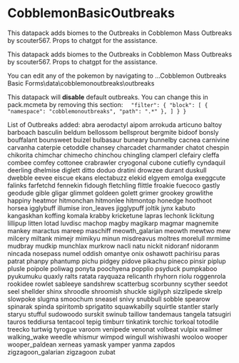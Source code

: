 # CobblemonBasicOutbreaks
This datapack adds biomes to the Outbreaks in Cobblemon Mass Outbreaks by scouter567. Props to chatgpt for the assistance.

This datapack adds biomes to the Outbreaks in Cobblemon Mass Outbreaks by scouter567. Props to chatgpt for the assistance.

You can edit any of the pokemon by navigating to 
...Cobblemon Outbreaks Basic Forms\data\cobblemonoutbreaks\outbreaks

This datapack will **disable** default outbreaks.  You can change this in pack.mcmeta by removing this section:
`  "filter": {
    "block": [
	{
     	"namespace": "cobblemonoutbreaks",
      	"path": ".*"
	},
	]
  }
}`

List of Outbreaks added:
abra
aerodactyl
aipom
arrokuda
articuno
baltoy
barboach
basculin
beldum
bellossom
bellsprout
bergmite
bidoof
bonsly
bouffalant
bounsweet
buizel
bulbasaur
buneary
bunnelby
cacnea
carnivine
carvanha
caterpie
cetoddle
chansey
charcadet
charmander
chatot
chespin
chikorita
chimchar
chimecho
chinchou
chingling
clamperl
clefairy
cleffa
combee
comfey
cottonee
crabrawler
cryogonal
cubone
cutiefly
cyndaquil
deerling
dhelmise
diglett
ditto
doduo
dratini
drowzee
durant
duskull
dwebble
eevee
eiscue
ekans
electabuzz
elekid
elgyem
emolga
exeggcute
falinks
farfetchd
fennekin
fidough
fletchling
flittle
froakie
fuecoco
gastly
geodude
gible
gligar
glimmet
goldeen
golett
grimer
grookey
growlithe
happiny
heatmor
hitmonchan
hitmonlee
hitmontop
honedge
hoothoot
horsea
igglybuff
illumise
iron_leaves
jigglypuff
joltik
jynx
kabuto
kangaskhan
koffing
komala
krabby
kricketune
lapras
lechonk
lickitung
lillipup
litten
lotad
luvdisc
machop
magby
magikarp
magmar
magnemite
mankey
maractus
mareep
maschiff
meowth_galarian
meowth
mewtwo
mew
milcery
miltank
mimejr
mimikyu
minun
misdreavus
moltres
morelull
mrmime
mudbray
mudkip
munchlax
murkrow
nacli
natu
nickit
nidoranf
nidoranm
nincada
nosepass
numel
oddish
omantye
onix
oshawott
pachirisu
paras
patrat
phanpy
phantump
pichu
pidgey
pidove
pikachu
pineco
pinsir
piplup
plusle
poipole
poliwag
ponyta
poochyena
popplio
psyduck
pumpkaboo
pyukumuku
quaxly
ralts
ratata
rayquaza
relicanth
rhyhorn
riolu
roggenrola
rookidee
rowlet
sableeye
sandshrew
scatterbug
scorbunny
scyther
seedot
seel
shellder
shinx
shroodle
shroomish
shuckle
sigilyph
sizzlipede
skrelp
slowpoke
slugma
smoochum
sneasel
snivy
snubbull
sobble
spearow
spinarak
spinda
spiritomb
sprigatito
squawkabilly
squirtle
stantler
starly
staryu
stufful
sudowoodo
surskit
swinub
taillow
tandemaus
tangela
tatsugiri
tauros
teddiursa
tentacool
tepig
timburr
tinkatink
torchic
torkoal
totodile
treecko
turtwig
tyrogue
varoom
venipede
venonat
volbeat
vulpix
wailmer
walking_wake
weedle
whismur
wimpod
wingull
wishiwashi
wooloo
wooper
wooper_paldean
xerneas
yamask
yamper
yanma
zapdos
zigzagoon_galarian
zigzagoon
zubat
